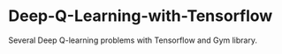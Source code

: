 # Deep-Q-Learning-with-Tensorflow
Several Deep Q-learning problems with Tensorflow and Gym library.
